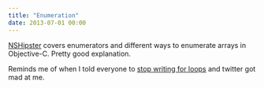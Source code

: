 ```yaml
---
title: "Enumeration"
date: 2013-07-01 00:00
---
```


[NSHipster](http://nshipster.com/enumerators/) covers enumerators and different ways to enumerate arrays in Objective-C. Pretty good explanation.

Reminds me of when I told everyone to [stop writing for loops](https://ashfurrow.com/blog/stop-writing-for-loops) and twitter got mad at me.

<!-- more -->
